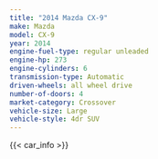 ```yaml
---
title: "2014 Mazda CX-9"
make: Mazda
model: CX-9
year: 2014
engine-fuel-type: regular unleaded
engine-hp: 273
engine-cylinders: 6
transmission-type: Automatic
driven-wheels: all wheel drive
number-of-doors: 4
market-category: Crossover
vehicle-size: Large
vehicle-style: 4dr SUV
---
```


{{< car_info >}}
